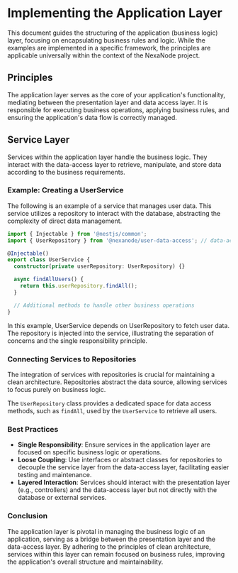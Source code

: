 # Implementing the Application Layer

This document guides the structuring of the application (business logic) layer, focusing on encapsulating business rules and logic. While the examples are implemented in a specific framework, the principles are applicable universally within the context of the NexaNode project.

## Principles

The application layer serves as the core of your application's functionality, mediating between the presentation layer and data access layer. It is responsible for executing business operations, applying business rules, and ensuring the application's data flow is correctly managed.

## Service Layer

Services within the application layer handle the business logic. They interact with the data-access layer to retrieve, manipulate, and store data according to the business requirements.

### Example: Creating a UserService

The following is an example of a service that manages user data. This service utilizes a repository to interact with the database, abstracting the complexity of direct data management.

```typescript
import { Injectable } from '@nestjs/common';
import { UserRepository } from '@nexanode/user-data-access'; // data-access-layer

@Injectable()
export class UserService {
  constructor(private userRepository: UserRepository) {}

  async findAllUsers() {
    return this.userRepository.findAll();
  }

  // Additional methods to handle other business operations
}
```

In this example, UserService depends on UserRepository to fetch user data. The repository is injected into the service, illustrating the separation of concerns and the single responsibility principle.

### Connecting Services to Repositories

The integration of services with repositories is crucial for maintaining a clean architecture. Repositories abstract the data source, allowing services to focus purely on business logic.

The `UserRepository` class provides a dedicated space for data access methods, such as `findAll`, used by the `UserService` to retrieve all users.

### Best Practices

- **Single Responsibility**: Ensure services in the application layer are focused on specific business logic or operations.
- **Loose Coupling**: Use interfaces or abstract classes for repositories to decouple the service layer from the data-access layer, facilitating easier testing and maintenance.
- **Layered Interaction**: Services should interact with the presentation layer (e.g., controllers) and the data-access layer but not directly with the database or external services.

### Conclusion

The application layer is pivotal in managing the business logic of an application, serving as a bridge between the presentation layer and the data-access layer. By adhering to the principles of clean architecture, services within this layer can remain focused on business rules, improving the application's overall structure and maintainability.
